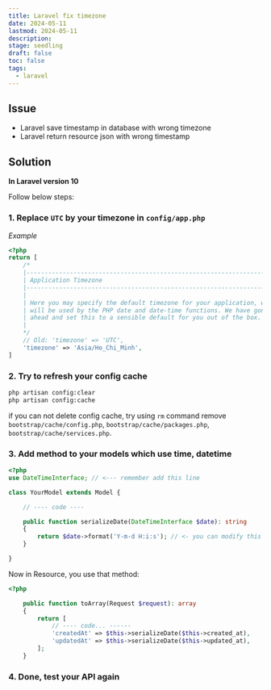 ```yaml
---
title: Laravel fix timezone 
date: 2024-05-11
lastmod: 2024-05-11 
description: 
stage: seedling
draft: false 
toc: false
tags:
  - laravel  
---
```

## Issue
- Laravel save timestamp in database with wrong timezone
- Laravel return resource json with wrong timestamp

## Solution

**In Laravel version 10**

Follow below steps:

### 1. Replace `UTC` by your timezone in `config/app.php`

*Example*
```php
<?php
return [
    /*
    |--------------------------------------------------------------------------
    | Application Timezone
    |--------------------------------------------------------------------------
    |
    | Here you may specify the default timezone for your application, which
    | will be used by the PHP date and date-time functions. We have gone
    | ahead and set this to a sensible default for you out of the box.
    |
    */
    // Old: 'timezone' => 'UTC',
    'timezone' => 'Asia/Ho_Chi_Minh',
]
```

### 2. Try to refresh your config cache

```bash
php artisan config:clear
php artisan config:cache
```

if you can not delete config cache, try using `rm` command remove `bootstrap/cache/config.php`,  `bootstrap/cache/packages.php`, `bootstrap/cache/services.php`.

### 3. Add method to your models which use time, datetime

```php
<?php
use DateTimeInterface; // <--- remember add this line

class YourModel extends Model {

    // ---- code ----

    public function serializeDate(DateTimeInterface $date): string
    {
        return $date->format('Y-m-d H:i:s'); // <- you can modify this template
    }

}
```

Now in Resource, you use that method:

```php
<?php

    public function toArray(Request $request): array
    {
        return [
            // ---- code... ------
            'createdAt' => $this->serializeDate($this->created_at),
            'updatedAt' => $this->serializeDate($this->updated_at),
        ];
    }
```

### 4. Done, test your API again

